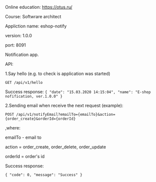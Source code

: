 Online education: https://otus.ru/

Course: Softwrare architect

Appliction name: eshop-notify

version: 1.0.0

port: 8091

Notification app.

API:

1.Say hello (e.g. to check is application was started)

`
GET /api/v1/hello
`

Success response:
`
{
  "date": "15.03.2020 14:15:04",
  "name": "E-shop nofification, ver.1.0.0"
}
`

2.Sending email when receive the next request (example):

`
POST /api/v1/notifyEmail?emailTo={emailTo}&action={order_create}&orderId={orderId}
`

,where:

emailTo - email to

action = order_create, order_delete, order_update

orderId = order's id

Success response:

`
{
  "code": 0,
  "message": "Success"
}
`